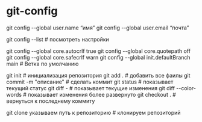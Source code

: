 # git-config

git config --global user.name “имя”
git config --global user.email “почта”

git config --list # посмотреть настройки

git config --global core.autocrlf true
git config --global core.quotepath off
git config --global core.safecrlf warn
git config --global init.defaultBranch main # Ветка по умолчанию

git init # инициализация репозитория
git add . # добавить все фаилы 
git commit -m "описание" # сделать коммит
git status # показывает текущий статус
git diff - # показывает текущие изменения
git diff --color-words # показывает изменения более развернуто
git checkout . # вернуться к последнему коммиту

git clone указываем путь к репозиторию # клонируем репозиторий